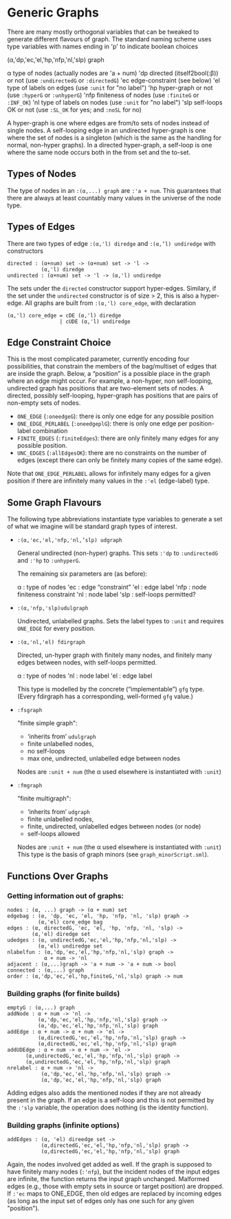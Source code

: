 # Generic Graphs

There are many mostly orthogonal variables that can be tweaked to generate different flavours of graph. The standard naming scheme uses type variables with names ending in 'p' to indicate boolean choices

(α,'dp,'ec,'el,'hp,'nfp,'nl,'slp) graph

   α     type of nodes (actually nodes are 'a + num)
   'dp   directed (itself2bool(:β)) or not
           (use `:undirectedG` or `:directedG`)
   'ec   edge-constraint (see below)
   'el   type of labels on edges (use `:unit` for "no label")
   'hp    hyper-graph or not (use `:hyperG` or `:unhyperG`)
   'nfp  finiteness of nodes (use `:finiteG` or `:INF_OK`)
   'nl   type of labels on nodes (use `:unit` for "no label")
   'slp  self-loops OK or not (use `:SL_OK` for yes; and `:noSL` for no)

A hyper-graph is one where edges are from/to sets of nodes instead of
single nodes. A self-looping edge in an undirected hyper-graph is one
where the set of nodes is a singleton (which is the same as the
handling for normal, non-hyper graphs). In a directed hyper-graph, a
self-loop is one where the same node occurs both in the from set and
the to-set.

## Types of Nodes

The type of nodes in an `:(α,...) graph` are `:'a + num`. This
guarantees that there are always at least countably many values in the
universe of the node type.

## Types of Edges

There are two types of edge `:(α,'l) diredge` and `:(α,’l) undiredge` with constructors

    directed : (α+num) set -> (α+num) set -> 'l ->
               (α,'l) diredge
    undirected : (α+num) set -> 'l -> (α,'l) undiredge

The sets under the `directed` constructor support hyper-edges.
Similary, if the set under the `undirected` constructor is of size >
2, this is also a hyper-edge. All graphs are built from `:(α,'l)
core_edge`, with declaration

    (α,'l) core_edge = cDE (α,'l) diredge
                     | cUDE (α,'l) undiredge

## Edge Constraint Choice

This is the most complicated parameter, currently encoding four
possibilities, that constrain the members of the bag/multiset of edges
that are inside the graph. Below, a “position” is a possible place in
the graph where an edge might occur. For example, a non-hyper, non
self-looping, undirected graph has positions that are two-element sets
of nodes. A directed, possibly self-looping, hyper-graph has positions
that are pairs of non-empty sets of nodes.

   - `ONE_EDGE` (`:oneedgeG`): there is only one edge for any possible position
   - `ONE_EDGE_PERLABEL` (`:oneedgeplG`): there is only one edge per position-label combination
   - `FINITE_EDGES` (`:finiteEdges`): there are only finitely many edges for any possible position.
   - `UNC_EDGES` (`:allEdgesOK`): there are no constraints on the number of edges (except there can only be finitely many copies of the same edge).

Note that `ONE_EDGE_PERLABEL` allows for infinitely many edges for a given position if there are infinitely many values in the `:'el` (edge-label) type.

## Some Graph Flavours

The following type abbreviations instantiate type variables to generate a set of what we imagine will be standard graph types of interest.

-   `:(α,'ec,'el,'nfp,'nl,’slp) udgraph`

    General undirected (non-hyper) graphs. This sets `:'dp` to `:undirectedG` and `:'hp` to `:unhyperG`.

    The remaining six parameters are (as before):

    α    : type of nodes
    'ec  : edge “constraint”
    'el  : edge label
    'nfp : node finiteness constraint
    'nl  : node label
    'slp : self-loops permitted?

-   `:(α,'nfp,'slp)udulgraph`

    Undirected, unlabelled graphs.
    Sets the label types to `:unit` and requires `ONE_EDGE` for every position.

-   `:(α,'nl,'el) fdirgraph`

    Directed, un-hyper graph with finitely many nodes, and finitely many
    edges between nodes, with self-loops permitted.

    α   : type of nodes
    'nl : node label
    'el : edge label

    This type is modelled by the concrete (“implementable”) `gfg` type.
    (Every fdirgraph has a corresponding, well-formed `gfg` value.)

-   `:fsgraph`

    "finite simple graph":
     - ‘inherits from’ `udulgraph`
     - finite unlabelled nodes,
     - no self-loops
     - max one, undirected, unlabelled edge between nodes

    Nodes are `:unit + num` (the α used elsewhere is instantiated with `:unit`)

-   `:fmgraph`

    "finite multigraph":
     - ‘inherits from’ `udgraph`
     - finite unlabelled nodes,
     - finite, undirected, unlabelled edges between nodes (or node)
     - self-loops allowed

    Nodes are `:unit + num` (the α used elsewhere is instantiated with `:unit`)
    This type is the basis of graph minors (see `graph_minorScript.sml`).

## Functions Over Graphs

### Getting information out of graphs:

    nodes : (α, ...) graph -> (α + num) set
    edgebag : (α, 'dp, 'ec, 'el, 'hp, 'nfp, 'nl, 'slp) graph ->
              (α,'el) core_edge bag
    edges : (α, directedG, 'ec, 'el, 'hp, 'nfp, 'nl, 'slp) ->
            (α,'el) diredge set
    udedges : (α, undirectedG,'ec,'el,'hp,'nfp,'nl,'slp) ->
              (α,'el) undiredge set
    nlabelfun : (α,'dp,'ec,'el,'hp,'nfp,'nl,'slp) graph ->
                α + num -> 'nl
    adjacent : (α,...)graph -> 'a + num -> 'a + num -> bool
    connected : (α,...) graph
    order : (α,'dp,'ec,'el,'hp,finiteG,'nl,'slp) graph -> num

### Building graphs (for finite builds)

    emptyG : (α,...) graph
    addNode : α + num -> 'nl ->
              (α,'dp,'ec,'el,'hp,'nfp,'nl,'slp) graph ->
              (α,'dp,'ec,'el,'hp,'nfp,'nl,'slp) graph
    addEdge : α + num -> α + num -> 'el ->
              (α,directedG,'ec,'el,'hp,'nfp,'nl,'slp) graph ->
              (α,directedG,'ec,'el,'hp,'nfp,'nl,'slp) graph
    addUDEdge : α + num -> α + num -> 'el ->
          (α,undirectedG,'ec,'el,'hp,'nfp,'nl,'slp) graph ->
          (α,undirectedG,'ec,'el,'hp,'nfp,'nl,'slp) graph
    nrelabel : α + num -> 'nl ->
               (α,'dp,'ec,'el,'hp,'nfp,'nl,'slp) graph ->
               (α,'dp,'ec,'el,'hp,'nfp,'nl,'slp) graph

Adding edges also adds the mentioned nodes if they are not already
present in the graph. If an edge is a self-loop and this is not
permitted by the `:'slp` variable, the operation does nothing (is the
identity function).

### Building graphs (infinite options)

    addEdges : (α, 'el) direedge set ->
               (α,directedG,'ec,'el,'hp,'nfp,'nl,'slp) graph ->
               (α,directedG,'ec,'el,'hp,'nfp,'nl,'slp) graph

Again, the nodes involved get added as well. If the graph is supposed
to have finitely many nodes (`:'nfp`), but the incident nodes of the
input edges are infinite, the function returns the input graph
unchanged. Malformed edges (e.g., those with empty sets in source or
target position) are dropped. If `:'ec` maps to ONE_EDGE, then old
edges are replaced by incoming edges (as long as the input set of
edges only has one such for any given "position").
